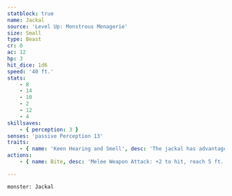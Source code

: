 ```yaml
---
statblock: true
name: Jackal
source: 'Level Up: Monstrous Menagerie'
size: Small
type: Beast
cr: 0
ac: 12
hp: 3
hit_dice: 1d6
speed: '40 ft.'
stats:
    - 8
    - 14
    - 10
    - 2
    - 12
    - 4
skillsaves:
    - { perception: 3 }
senses: 'passive Perception 13'
traits:
    - { name: 'Keen Hearing and Smell', desc: 'The jackal has advantage on Perception checks that rely on hearing and smell.' }
actions:
    - { name: Bite, desc: 'Melee Weapon Attack: +2 to hit, reach 5 ft., one target. Hit: 1 piercing damage.' }

---
```

```statblock
monster: Jackal
```
